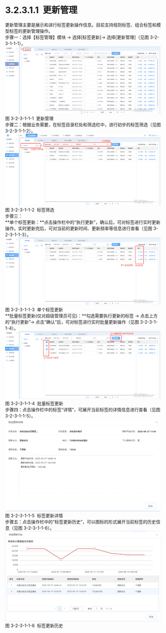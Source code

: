 # 3.2.3.1.1  更新管理

更新管理主要是展示和进行标签更新操作信息。目前支持规则标签、组合标签和模型标签的更新管理操作。<br />步骤一：选择【标签管理】模块 → 选择[标签更新]→ 选择[更新管理]（见图 3-2-3-1-1-1）。<br />![](<../../assets/images/(116).png#height=181&width=416>)<br />图 3-2-3-1-1-1  更新管理<br />步骤二：根据业务需要，在标签目录栏处和筛选栏中，进行初步的标签筛选（见图 3-2-3-1-1-2）。<br />![](<../../assets/images/(117).png#height=190&width=416>)<br />图 3-2-3-1-1-2  标签筛选<br />步骤三：<br />**单个标签更新：**点击操作栏中的“执行更新”，确认后，可对标签进行实时更新操作。实时更新完后，可对当前的更新时间、更新频率等信息进行查看（见图 3-2-3-1-1-3）。<br />![](<../../assets/images/(118).png#height=180&width=416>)<br />图 3-2-3-1-1-3  单个标签更新<br />**批量标签更新(仅对超级管理员可见)：**勾选需要执行更新的标签 → 点击上方的“执行更新”→ 点击“确认”后，可对标签进行实时批量更新操作（见图 3-2-3-1-1-4）。<br />![](<../../assets/images/(119).png#height=180&width=416>)<br />图 3-2-3-1-1-4  批量标签更新<br />步骤四：点击操作栏中的标签“详情”，可展开当前标签的详情信息进行查看（见图 3-2-3-1-1-5）。<br />![](<../../assets/images/(120).png#height=246&width=415>)<br />图 3-2-3-1-1-5  标签更新详情<br />步骤五：点击操作栏中的“标签更新历史”，可以图标的形式展开当前标签的历史信息（见图 3-2-3-1-1-6）。<br />![](<../../assets/images/(121).png#height=241&width=416>)<br />图 3-2-3-1-1-6  标签更新历史
<a name="bHNt4"></a>